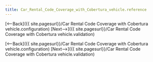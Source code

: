 ```yaml
---
title: Car_Rental_Code_Coverage_with_Cobertura_vehicle.reference
---
```

[<--Back]({{ site.pagesurl}}/Car Rental Code Coverage with Cobertura vehicle.configuration)  [Next-->]({{ site.pagesurl}}/Car Rental Code Coverage with Cobertura vehicle.validation)


[<--Back]({{ site.pagesurl}}/Car Rental Code Coverage with Cobertura vehicle.configuration)  [Next-->]({{ site.pagesurl}}/Car Rental Code Coverage with Cobertura vehicle.validation)